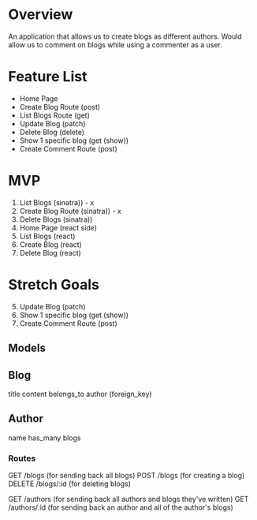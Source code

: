 # Overview
An application that allows us to create blogs as different authors. Would allow us to comment on blogs while using a commenter as a user.

# Feature List
* Home Page
* Create Blog Route (post)
* List Blogs Route (get)
* Update Blog (patch)
* Delete Blog (delete)
* Show 1 specific blog (get (show))
* Create Comment Route (post)

# MVP
1. List Blogs (sinatra)) - x
2. Create Blog Route (sinatra)) - x
3. Delete Blogs (sinatra))
4. Home Page (react side)
5. List Blogs (react)
6. Create Blog (react)
7. Delete Blog (react)

# Stretch Goals
5. Update Blog (patch)
6. Show 1 specific blog (get (show))
7. Create Comment Route (post)


## Models

Blog
---
title
content
belongs_to author (foreign_key)

Author
---
name
has_many blogs

### Routes

GET /blogs (for sending back all blogs)
POST /blogs (for creating a blog)
DELETE /blogs/:id (for deleting blogs)

GET /authors (for sending back all authors and blogs they've written)
GET /authors/:id (for sending back an author and all of the author's blogs)
